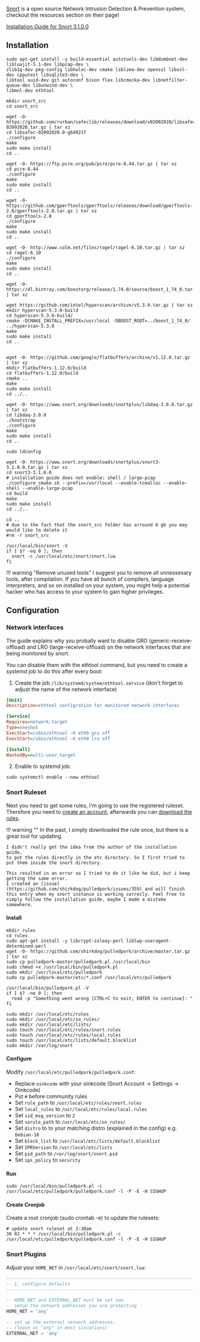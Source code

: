 [Snort](https://www.snort.org/snort3) is a open source Network Intrusion Detection & Prevention system,
checkout the resources section on their page!

[Installation Guide for Snort 3.1.0.0](https://snort-org-site.s3.amazonaws.com/production/document_files/files/000/003/979/original/Snort3_3.1.0.0_on_Ubuntu_18___20.pdf?X-Amz-Algorithm=AWS4-HMAC-SHA256&X-Amz-Credential=AKIAIXACIED2SPMSC7GA%2F20210215%2Fus-east-1%2Fs3%2Faws4_request&X-Amz-Date=20210215T132857Z&X-Amz-Expires=172800&X-Amz-SignedHeaders=host&X-Amz-Signature=b89786f8d04c6b5270176ad658bd6627a525427e05041d6cc819d0fb585817bd)

## Installation
```shell
sudo apt-get install -y build-essential autotools-dev libdumbnet-dev libluajit-5.1-dev libpcap-dev \
zlib1g-dev pkg-config libhwloc-dev cmake liblzma-dev openssl libssl-dev cpputest libsqlite3-dev \
libtool uuid-dev git autoconf bison flex libcmocka-dev libnetfilter-queue-dev libunwind-dev \
libmnl-dev ethtool

mkdir snort_src
cd snort_src

wget -O- https://github.com/rurban/safeclib/releases/download/v02092020/libsafec-02092020.tar.gz | tar xz
cd libsafec-02092020.0-g6d921f
./configure
make
sudo make install
cd ..

wget -O- https://ftp.pcre.org/pub/pcre/pcre-8.44.tar.gz | tar xz
cd pcre-8.44
./configure
make
sudo make install
cd ..

wget -O- https://github.com/gperftools/gperftools/releases/download/gperftools-2.8/gperftools-2.8.tar.gz | tar xz
cd gperftools-2.8
./configure
make
sudo make install
cd ..

wget -O- http://www.colm.net/files/ragel/ragel-6.10.tar.gz | tar xz
cd ragel-6.10
./configure
make
sudo make install
cd ..

wget -O- https://dl.bintray.com/boostorg/release/1.74.0/source/boost_1_74_0.tar.gz | tar xz

wget https://github.com/intel/hyperscan/archive/v5.3.0.tar.gz | tar xz
mkdir hyperscan-5.3.0-build
cd hyperscan-5.3.0-build/
cmake -DCMAKE_INSTALL_PREFIX=/usr/local -DBOOST_ROOT=../boost_1_74_0/ ../hyperscan-5.3.0
make
sudo make install
cd ..


wget -O- https://github.com/google/flatbuffers/archive/v1.12.0.tar.gz | tar xz
mkdir flatbuffers-1.12.0/build
cd flatbuffers-1.12.0/build
cmake ..
make
sudo make install
cd ../..

wget -O- https://www.snort.org/downloads/snortplus/libdaq-3.0.0.tar.gz | tar xz
cd libdaq-3.0.0
./bootstrap
./configure
make
sudo make install
cd ..

sudo ldconfig

wget -O- https://www.snort.org/downloads/snortplus/snort3-3.1.0.0.tar.gz | tar xz
cd snort3-3.1.0.0
# installation guide does not enable: shell / large-pcap
./configure_cmake.sh --prefix=/usr/local --enable-tcmalloc --enable-shell --enable-large-pcap
cd build
make
sudo make install
cd ../..

cd ..
# due to the fact that the snort_src folder has arround 6 gb you may would like to delete it
#rm -r snort_src

/usr/local/bin/snort -V
if [ $? -eq 0 ]; then
  snort -c /usr/local/etc/snort/snort.lua
fi
```

!!! warning "Remove unused tools"
    I suggest you to remove all unnessesary tools, after compilation.
    If you have all bunch of compilers, language interpreters, and so on installed on your system,
    you might help a potential hacker who has access to your system to gain higher privileges.

## Configuration

### Network interfaces
The guide explains why you probally want to disable GRO (generic-receive-offload) and LRO (large-receive-offload)
on the network interfaces that are being monitored by snort.

You can disable them with the ethtool command, but you need to create a systemd job to do this after every boot:
1. Create the job `/lib/systemd/system/ethtool.service`
(don't forget to adjust the name of the network interface)
```ini
[Unit]
Description=ethtool configration for monitored network interfaces

[Service]
Requires=network.target
Type=oneshot
ExecStart=/sbin/ethtool -K eth0 gro off
ExecStart=/sbin/ethtool -K eth0 lro off

[Install]
WantedBy=multi-user.target
```
2. Enable to systemd job:
```
sudo systemctl enable --now ethtool
```

### Snort Ruleset
Next you need to get some rules, I'm going to use the registered ruleset.
Therefore you need to [create an account](https://www.snort.org/users/sign_up),
afterwards you can [download the rules](https://www.snort.org/downloads#rules).

!!! warning ""
    In the past, I simply downloaded the rule once, but there is a great tool for updating.

    I didn't really get the idea from the author of the installation guide,
    to put the rules directly in the etc directory. So I first tried to put them inside the snort directory.

    This resulted in an error so I tried to do it like he did, but i keep getting the same error.
    I created an [issue](https://github.com/shirkdog/pulledpork/issues/359) and will finish this entry when my snort instance is working correcly. Feel free to simply follow the installation guide, maybe I made a mistake somewhere.

#### Install
```shell
mkdir rules
cd rules
sudo apt-get install -y libcrypt-ssleay-perl liblwp-useragent-determined-perl
wget -O- https://github.com/shirkdog/pulledpork/archive/master.tar.gz | tar xz
sudo cp pulledpork-master/pulledpork.pl /usr/local/bin
sudo chmod +x /usr/local/bin/pulledpork.pl
sudo mkdir /usr/local/etc/pulledpork
sudo cp pulledpork-master/etc/*.conf /usr/local/etc/pulledpork

/usr/local/bin/pulledpork.pl -V
if [ $? -ne 0 ]; then
  read -p "Something went wrong [CTRL+C to exit; ENTER to continue]: "
fi

sudo mkdir /usr/local/etc/rules
sudo mkdir /usr/local/etc/so_rules/
sudo mkdir /usr/local/etc/lists/
sudo touch /usr/local/etc/rules/snort.rules
sudo touch /usr/local/etc/rules/local.rules
sudo touch /usr/local/etc/lists/default.blocklist
sudo mkdir /var/log/snort
```

#### Configure
Modify `/usr/local/etc/pulledpork/pulledpork.conf`:

* Replace `oinkcode` with your oinkcode (Snort Account -> Settings -> Oinkcode)
* Put `#` before community rules
* Set `rule_path` to `/usr/local/etc/rules/snort.rules`
* Set `local_rules` to `/usr/local/etc/rules/local.rules`
* Set `sid_msg_version` to `2`
* Set `sorule_path` to `/usr/local/etc/so_rules/`
* Set `distro` to to your matching distro (explained in the config) e.g. `Debian-10`
* Set `block_list` to `/usr/local/etc/lists/default.blocklist`
* Set `IPRVersion` to `/usr/local/etc/lists`
* Set `pid_path` to `/var/log/snort/snort.pid`
* Set `ips_policy` to `security`

#### Run
```shell
sudo /usr/local/bin/pulledpork.pl -c /usr/local/etc/pulledpork/pulledpork.conf -l -P -E -H SIGHUP
```

#### Create Cronjob
Create a root cronjob (sudo crontab -e) to update the rulesets:
```shell
# update snort ruleset at 2:30am
30 02 * * * /usr/local/bin/pulledpork.pl -c /usr/local/etc/pulledpork/pulledpork.conf -l -P -E -H SIGHUP
```

### Snort Plugins
Adjust your `HOME_NET` in `/usr/local/etc/snort/snort.lua`:
```sql
---------------------------------------------------------------------------
-- 1. configure defaults
---------------------------------------------------------------------------

-- HOME_NET and EXTERNAL_NET must be set now
-- setup the network addresses you are protecting
HOME_NET = 'any'

-- set up the external network addresses.
-- (leave as "any" in most situations)
EXTERNAL_NET = 'any'
```
